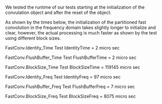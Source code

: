We tested the runtime of our tests starting at the initialization of the convulation object and after the reset of the object.

As shown by the times below, the initialization of the partitioned fast convolution in the frequency domain takes slightly longer to initialize and clear, 
however, the actual processing is much faster as shown by the test using different block sizes.

FastConv.Identity_Time Test
IdentityTime = 2 micro sec

FastConv.FlushBuffer_Time Test
FlushBufferTime = 2 micro sec

FastConv.BlockSize_Time Test
BlockSizeTime = 119145 micro sec

FastConv.Identity_Freq Test
IdentityFreq = 97 micro sec

FastConv.FlushBuffer_Freq Test
FlushBufferFreq = 7 micro sec

FastConv.BlockSize_Freq Test
BlockSizeFreq = 8075 micro sec
